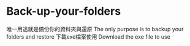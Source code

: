 # Back-up-your-folders
唯一用途就是備份你的資料夾與還原
The only purpose is to backup your folders and restore
下載exe檔案使用
Download the exe file to use

